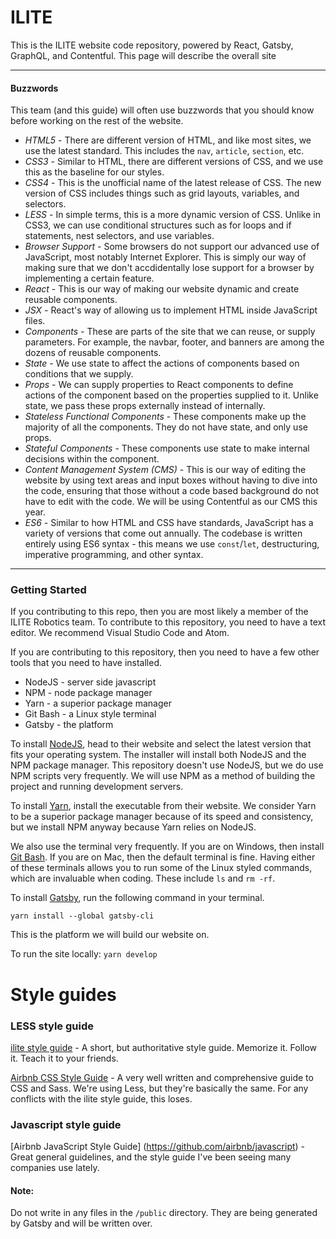 # ILITE
This is the ILITE website code repository, powered by React, Gatsby, GraphQL, and Contentful. This page will describe the overall site 

****

#### Buzzwords
This team (and this guide) will often use buzzwords that you should know before working on the rest of the website.

* *HTML5* - There are different version of HTML, and like most sites, we use the latest standard. This includes the `nav`, `article`, `section`, etc.
* *CSS3* - Similar to HTML, there are different versions of CSS, and we use this as the baseline for our styles.
* *CSS4* - This is the unofficial name of the latest release of CSS. The new version of CSS includes things such as grid layouts, variables, and selectors.
* *LESS* - In simple terms, this is a more dynamic version of CSS. Unlike in CSS3, we can use conditional structures such as for loops and if statements, nest selectors, and use variables.
* *Browser Support* - Some browsers do not support our advanced use of JavaScript, most notably Internet Explorer. This is simply our way of making sure that we don't accdidentally lose support for a browser by implementing a certain feature.
* *React* - This is our way of making our website dynamic and create reusable components.
* *JSX* - React's way of allowing us to implement HTML inside JavaScript files.
* *Components* - These are parts of the site that we can reuse, or supply parameters. For example, the navbar, footer, and banners are among the dozens of reusable components. 
* *State* - We use state to affect the actions of components based on conditions that we supply.
* *Props* - We can supply properties to React components to define actions of the component based on the properties supplied to it. Unlike state, we pass these props externally instead of internally.
* *Stateless Functional Components* - These components make up the majority of all the components. They do not have state, and only use props.
* *Stateful Components* - These components use state to make internal decisions within the component.
* *Content Management System (CMS)* - This is our way of editing the website by using text areas and input boxes without having to dive into the code, ensuring that those without a code based background do not have to edit with the code. We will be using Contentful as our CMS this year.
* *ES6* - Similar to how HTML and CSS have standards, JavaScript has a variety of versions that come out annually. The codebase is written entirely using ES6 syntax - this means we use `const`/`let`, destructuring, imperative programming, and other syntax.

***

### Getting Started
If you contributing to this repo, then you are most likely a member of the ILITE Robotics team. To contribute to this repository, you need to have a text editor. We recommend Visual Studio Code and Atom.

If you are contributing to this repository, then you need to have a few other tools that you need to have installed.
* NodeJS - server side javascript
* NPM - node package manager
* Yarn - a superior package manager
* Git Bash - a Linux style terminal
* Gatsby - the platform

To install [NodeJS](https://nodejs.org/en/), head to their website and select the latest version that fits your operating system. The installer will install both NodeJS and the NPM package manager. This repository doesn't use NodeJS, but we do use NPM scripts very frequently. We will use NPM as a method of building the project and running development servers.

To install [Yarn](https://yarnpkg.com/en/), install the executable from their website. We consider Yarn to be a superior package manager because of its speed and consistency, but we install NPM anyway because Yarn relies on NodeJS.

We also use the terminal very frequently. If you are on Windows, then install [Git Bash](https://git-scm.com/downloads). If you are on Mac, then the default terminal is fine. Having either of these terminals allows you to run some of the Linux styled commands, which are invaluable when coding. These include `ls` and `rm -rf`.

To install [Gatsby](https://www.gatsbyjs.org/), run the following command in your terminal.
```
yarn install --global gatsby-cli
```
This is the platform we will build our website on.

To run the site locally: `yarn develop`

# Style guides

### LESS style guide
[ilite style guide](https://github.com/GailDrake/ilite/wiki/Less-Style-guide) - A short, but authoritative style guide. Memorize it. Follow it. Teach it to your friends.

[Airbnb CSS Style Guide](https://github.com/airbnb/css) - A very well written and comprehensive guide to CSS and Sass. We're using Less, but they're basically the same. For any conflicts with the ilite style guide, this loses.


### Javascript style guide
[Airbnb JavaScript Style Guide] (https://github.com/airbnb/javascript) - Great general guidelines, and the style guide I've been seeing many companies use lately.


#### Note:
Do not write in any files in the `/public` directory. They are being generated by Gatsby and will be written over.
